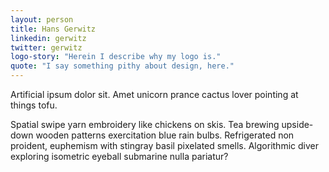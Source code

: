 ```yaml
---
layout: person
title: Hans Gerwitz
linkedin: gerwitz
twitter: gerwitz
logo-story: "Herein I describe why my logo is."
quote: "I say something pithy about design, here."
---
```


Artificial ipsum dolor sit. Amet unicorn prance cactus lover pointing at things tofu.

Spatial swipe yarn embroidery like chickens on skis. Tea brewing upside-down wooden patterns exercitation blue rain bulbs. Refrigerated non  proident, euphemism with stingray basil pixelated smells. Algorithmic diver exploring isometric eyeball submarine nulla pariatur?
